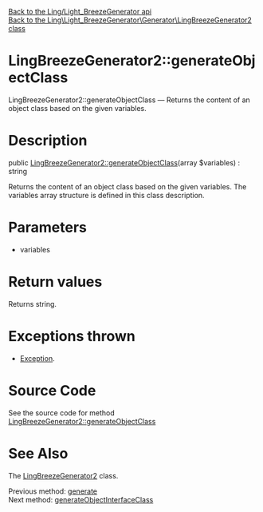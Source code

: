 [Back to the Ling/Light_BreezeGenerator api](https://github.com/lingtalfi/Light_BreezeGenerator/blob/master/doc/api/Ling/Light_BreezeGenerator.md)<br>
[Back to the Ling\Light_BreezeGenerator\Generator\LingBreezeGenerator2 class](https://github.com/lingtalfi/Light_BreezeGenerator/blob/master/doc/api/Ling/Light_BreezeGenerator/Generator/LingBreezeGenerator2.md)


LingBreezeGenerator2::generateObjectClass
================



LingBreezeGenerator2::generateObjectClass — Returns the content of an object class based on the given variables.




Description
================


public [LingBreezeGenerator2::generateObjectClass](https://github.com/lingtalfi/Light_BreezeGenerator/blob/master/doc/api/Ling/Light_BreezeGenerator/Generator/LingBreezeGenerator2/generateObjectClass.md)(array $variables) : string




Returns the content of an object class based on the given variables.
The variables array structure is defined in this class description.




Parameters
================


- variables

    


Return values
================

Returns string.


Exceptions thrown
================

- [Exception](http://php.net/manual/en/class.exception.php).&nbsp;







Source Code
===========
See the source code for method [LingBreezeGenerator2::generateObjectClass](https://github.com/lingtalfi/Light_BreezeGenerator/blob/master/Generator/LingBreezeGenerator2.php#L409-L540)


See Also
================

The [LingBreezeGenerator2](https://github.com/lingtalfi/Light_BreezeGenerator/blob/master/doc/api/Ling/Light_BreezeGenerator/Generator/LingBreezeGenerator2.md) class.

Previous method: [generate](https://github.com/lingtalfi/Light_BreezeGenerator/blob/master/doc/api/Ling/Light_BreezeGenerator/Generator/LingBreezeGenerator2/generate.md)<br>Next method: [generateObjectInterfaceClass](https://github.com/lingtalfi/Light_BreezeGenerator/blob/master/doc/api/Ling/Light_BreezeGenerator/Generator/LingBreezeGenerator2/generateObjectInterfaceClass.md)<br>


